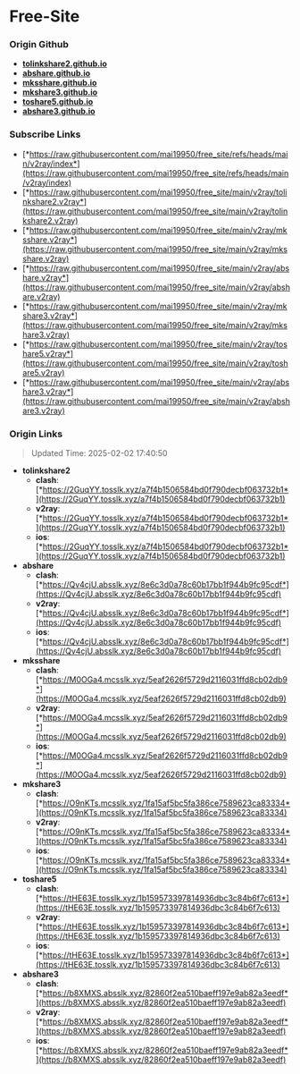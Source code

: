 # Free-Site

### Origin Github

- [**tolinkshare2.github.io**](https://github.com/tolinkshare2/tolinkshare2.github.io)
- [**abshare.github.io**](https://github.com/abshare/abshare.github.io)
- [**mksshare.github.io**](https://github.com/mksshare/mksshare.github.io)
- [**mkshare3.github.io**](https://github.com/mkshare3/mkshare3.github.io)
- [**toshare5.github.io**](https://github.com/toshare5/toshare5.github.io)
- [**abshare3.github.io**](https://github.com/abshare3/abshare3.github.io)

### Subscribe Links

- [*https://raw.githubusercontent.com/mai19950/free_site/refs/heads/main/v2ray/index*](https://raw.githubusercontent.com/mai19950/free_site/refs/heads/main/v2ray/index)
- [*https://raw.githubusercontent.com/mai19950/free_site/main/v2ray/tolinkshare2.v2ray*](https://raw.githubusercontent.com/mai19950/free_site/main/v2ray/tolinkshare2.v2ray)
- [*https://raw.githubusercontent.com/mai19950/free_site/main/v2ray/mksshare.v2ray*](https://raw.githubusercontent.com/mai19950/free_site/main/v2ray/mksshare.v2ray)
- [*https://raw.githubusercontent.com/mai19950/free_site/main/v2ray/abshare.v2ray*](https://raw.githubusercontent.com/mai19950/free_site/main/v2ray/abshare.v2ray)
- [*https://raw.githubusercontent.com/mai19950/free_site/main/v2ray/mkshare3.v2ray*](https://raw.githubusercontent.com/mai19950/free_site/main/v2ray/mkshare3.v2ray)
- [*https://raw.githubusercontent.com/mai19950/free_site/main/v2ray/toshare5.v2ray*](https://raw.githubusercontent.com/mai19950/free_site/main/v2ray/toshare5.v2ray)
- [*https://raw.githubusercontent.com/mai19950/free_site/main/v2ray/abshare3.v2ray*](https://raw.githubusercontent.com/mai19950/free_site/main/v2ray/abshare3.v2ray)

### Origin Links

> Updated Time: 2025-02-02 17:40:50

- **tolinkshare2**
  - **clash**: [*https://2GuqYY.tosslk.xyz/a7f4b1506584bd0f790decbf063732b1*](https://2GuqYY.tosslk.xyz/a7f4b1506584bd0f790decbf063732b1)
  - **v2ray**: [*https://2GuqYY.tosslk.xyz/a7f4b1506584bd0f790decbf063732b1*](https://2GuqYY.tosslk.xyz/a7f4b1506584bd0f790decbf063732b1)
  - **ios**: [*https://2GuqYY.tosslk.xyz/a7f4b1506584bd0f790decbf063732b1*](https://2GuqYY.tosslk.xyz/a7f4b1506584bd0f790decbf063732b1)
- **abshare**
  - **clash**: [*https://Qv4cjU.absslk.xyz/8e6c3d0a78c60b17bb1f944b9fc95cdf*](https://Qv4cjU.absslk.xyz/8e6c3d0a78c60b17bb1f944b9fc95cdf)
  - **v2ray**: [*https://Qv4cjU.absslk.xyz/8e6c3d0a78c60b17bb1f944b9fc95cdf*](https://Qv4cjU.absslk.xyz/8e6c3d0a78c60b17bb1f944b9fc95cdf)
  - **ios**: [*https://Qv4cjU.absslk.xyz/8e6c3d0a78c60b17bb1f944b9fc95cdf*](https://Qv4cjU.absslk.xyz/8e6c3d0a78c60b17bb1f944b9fc95cdf)
- **mksshare**
  - **clash**: [*https://M0OGa4.mcsslk.xyz/5eaf2626f5729d2116031ffd8cb02db9*](https://M0OGa4.mcsslk.xyz/5eaf2626f5729d2116031ffd8cb02db9)
  - **v2ray**: [*https://M0OGa4.mcsslk.xyz/5eaf2626f5729d2116031ffd8cb02db9*](https://M0OGa4.mcsslk.xyz/5eaf2626f5729d2116031ffd8cb02db9)
  - **ios**: [*https://M0OGa4.mcsslk.xyz/5eaf2626f5729d2116031ffd8cb02db9*](https://M0OGa4.mcsslk.xyz/5eaf2626f5729d2116031ffd8cb02db9)
- **mkshare3**
  - **clash**: [*https://O9nKTs.mcsslk.xyz/1fa15af5bc5fa386ce7589623ca83334*](https://O9nKTs.mcsslk.xyz/1fa15af5bc5fa386ce7589623ca83334)
  - **v2ray**: [*https://O9nKTs.mcsslk.xyz/1fa15af5bc5fa386ce7589623ca83334*](https://O9nKTs.mcsslk.xyz/1fa15af5bc5fa386ce7589623ca83334)
  - **ios**: [*https://O9nKTs.mcsslk.xyz/1fa15af5bc5fa386ce7589623ca83334*](https://O9nKTs.mcsslk.xyz/1fa15af5bc5fa386ce7589623ca83334)
- **toshare5**
  - **clash**: [*https://tHE63E.tosslk.xyz/1b159573397814936dbc3c84b6f7c613*](https://tHE63E.tosslk.xyz/1b159573397814936dbc3c84b6f7c613)
  - **v2ray**: [*https://tHE63E.tosslk.xyz/1b159573397814936dbc3c84b6f7c613*](https://tHE63E.tosslk.xyz/1b159573397814936dbc3c84b6f7c613)
  - **ios**: [*https://tHE63E.tosslk.xyz/1b159573397814936dbc3c84b6f7c613*](https://tHE63E.tosslk.xyz/1b159573397814936dbc3c84b6f7c613)
- **abshare3**
  - **clash**: [*https://b8XMXS.absslk.xyz/82860f2ea510baeff197e9ab82a3eedf*](https://b8XMXS.absslk.xyz/82860f2ea510baeff197e9ab82a3eedf)
  - **v2ray**: [*https://b8XMXS.absslk.xyz/82860f2ea510baeff197e9ab82a3eedf*](https://b8XMXS.absslk.xyz/82860f2ea510baeff197e9ab82a3eedf)
  - **ios**: [*https://b8XMXS.absslk.xyz/82860f2ea510baeff197e9ab82a3eedf*](https://b8XMXS.absslk.xyz/82860f2ea510baeff197e9ab82a3eedf)
